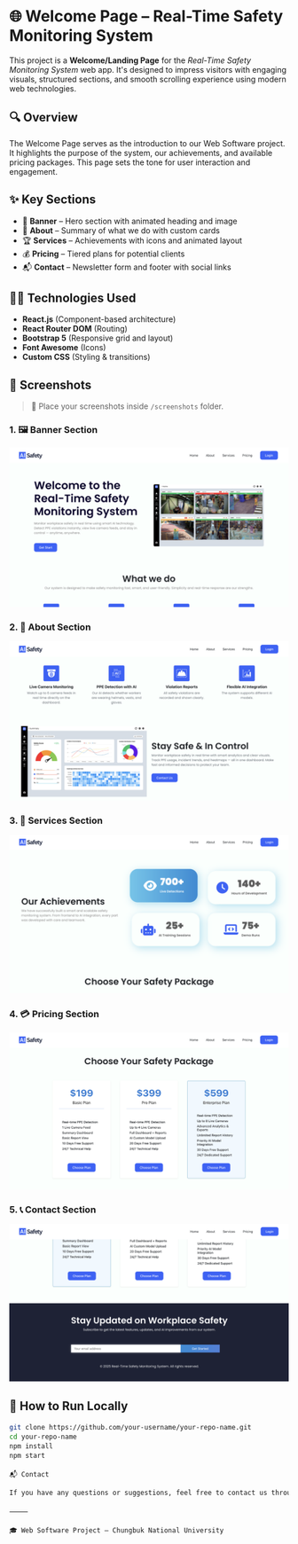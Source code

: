 


# 🌐 Welcome Page – Real-Time Safety Monitoring System

This project is a **Welcome/Landing Page** for the *Real-Time Safety Monitoring System* web app. It's designed to impress visitors with engaging visuals, structured sections, and smooth scrolling experience using modern web technologies.

## 🔍 Overview

The Welcome Page serves as the introduction to our Web Software project. It highlights the purpose of the system, our achievements, and available pricing packages. This page sets the tone for user interaction and engagement.

## ✨ Key Sections

- 🔵 **Banner** – Hero section with animated heading and image
- 🧩 **About** – Summary of what we do with custom cards
- 🏆 **Services** – Achievements with icons and animated layout
- 💰 **Pricing** – Tiered plans for potential clients
- 📬 **Contact** – Newsletter form and footer with social links

## 🧑‍💻 Technologies Used

- **React.js** (Component-based architecture)
- **React Router DOM** (Routing)
- **Bootstrap 5** (Responsive grid and layout)
- **Font Awesome** (Icons)
- **Custom CSS** (Styling & transitions)

## 📸 Screenshots

> 📂 Place your screenshots inside `/screenshots` folder.

### 1. 🖼 Banner Section  
![Banner](./screenshots/1.png)

### 2. 📖 About Section  
![About](./screenshots/2.png)

### 3. 🎯 Services Section  
![Services](./screenshots/3.png)

### 4. 💳 Pricing Section  
![Pricing](./screenshots/4.png)

### 5. 📞 Contact Section  
![Contact](./screenshots/5.png)



## 🔗 How to Run Locally

```bash
git clone https://github.com/your-username/your-repo-name.git
cd your-repo-name
npm install
npm start

📬 Contact

If you have any questions or suggestions, feel free to contact us through the contact form on the page.

⸻

🎓 Web Software Project – Chungbuk National University


